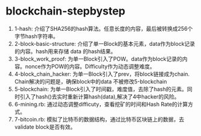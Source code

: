 # blockchain-stepbystep
1. 1-hash: 介绍了SHA256的hash算法。任意长度的内容，最后被转换成256个字节hash字符串。
2. 2-block-basic-structure: 介绍了单一Block的基本元素，data作为block记录的内容。hash用来存储 data 的hash结果。
3. 3-block_work_proof: 为单一Block引入了POW。data作为block记录的内容。nonce作为POW的内容。Difficulty作为动态调整难度。
4. 4-block_chain_hacker: 为单一Block引入了prev，将block链接成为chain. Chain解决的问题是，确保block中的data 不被修改5-blockchain             
5. 5-blockchain: 为单一Block引入了时间戳，难度值，去除了hash的元素。同时引入了hash()去实时重新计算hash(data),解决了4中hacker的风险。
6. 6-mining.rb: 通过动态调整difficuty，查看挖矿的时间和Hash Rate的计算方式。
7. 7-bitcoin.rb: 模拟了比特币的数据结构，通过比特币区块链上的数据，去validate block是否有效。
